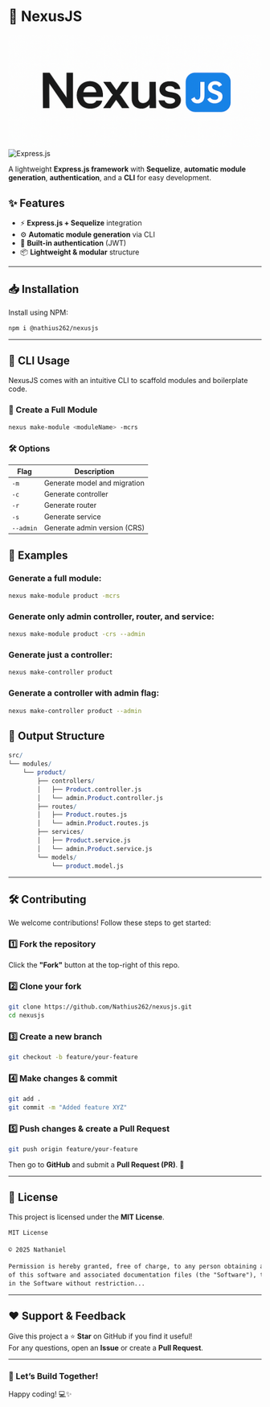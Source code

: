 # 🚀 NexusJS  

![NexusJS Logo](https://github.com/Nathius262/nexusjs/blob/main/logo.png) ![Express.js](https://img.shields.io/badge/Express.js-000000?style=for-the-badge&logo=express&logoColor=white) 

A lightweight **Express.js framework** with **Sequelize**, **automatic module generation**, **authentication**, and a **CLI** for easy development.  

## ✨ Features  
- ⚡ **Express.js + Sequelize** integration  
- ⚙️ **Automatic module generation** via CLI  
- 🔑 **Built-in authentication** (JWT)  
- 📦 **Lightweight & modular** structure  

---

## 📥 Installation  
Install using NPM:  
```sh
npm i @nathius262/nexusjs
```

---

## 🚀 CLI Usage

NexusJS comes with an intuitive CLI to scaffold modules and boilerplate code.

### 🔧 Create a Full Module

```bash
nexus make-module <moduleName> -mcrs
```
### 🛠️ Options

| Flag      | Description                    |
|-----------|--------------------------------|
| `-m`      | Generate model and migration   |
| `-c`      | Generate controller            |
| `-r`      | Generate router                |
| `-s`      | Generate service               |
| `--admin` | Generate admin version (CRS)   |



## 📌 Examples
### Generate a full module:
```bash
nexus make-module product -mcrs
```

### Generate only admin controller, router, and service:
```bash
nexus make-module product -crs --admin
```

### Generate just a controller:
```bash
nexus make-controller product
```

### Generate a controller with admin flag:
```bash
nexus make-controller product --admin
```

## 📁 Output Structure

```mathematica
src/
└── modules/
    └── product/
        ├── controllers/
        │   ├── Product.controller.js
        │   └── admin.Product.controller.js
        ├── routes/
        │   ├── Product.routes.js
        │   └── admin.Product.routes.js
        ├── services/
        │   ├── Product.service.js
        │   └── admin.Product.service.js
        └── models/
            └── product.model.js
```

---

## 🛠️ Contributing  
We welcome contributions! Follow these steps to get started:  

### **1️⃣ Fork the repository**  
Click the **"Fork"** button at the top-right of this repo.  

### **2️⃣ Clone your fork**  
```sh
git clone https://github.com/Nathius262/nexusjs.git
cd nexusjs
```

### **3️⃣ Create a new branch**  
```sh
git checkout -b feature/your-feature
```

### **4️⃣ Make changes & commit**  
```sh
git add .
git commit -m "Added feature XYZ"
```

### **5️⃣ Push changes & create a Pull Request**  
```sh
git push origin feature/your-feature
```
Then go to **GitHub** and submit a **Pull Request (PR)**. 🚀  

---

## 📝 License  
This project is licensed under the **MIT License**.  

```txt
MIT License  

© 2025 Nathaniel  

Permission is hereby granted, free of charge, to any person obtaining a copy
of this software and associated documentation files (the "Software"), to deal
in the Software without restriction...
```

---

## ❤️ Support & Feedback  
Give this project a ⭐ **Star** on GitHub if you find it useful!  
For any questions, open an **Issue** or create a **Pull Request**.  

---

### **🚀 Let’s Build Together!**  
Happy coding! 💻✨  

